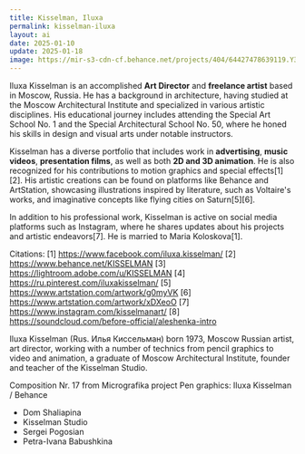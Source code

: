 ```yaml
---
title: Kisselman, Iluxa
permalink: kisselman-iluxa
layout: ai
date: 2025-01-10
update: 2025-01-18
image: https://mir-s3-cdn-cf.behance.net/projects/404/64427478639119.Y3JvcCw2NzEsNTI1LDM5MiwxMzE.jpg
---
```


Iluxa Kisselman is an accomplished **Art Director** and **freelance artist** based in Moscow, Russia. He has a background in architecture, having studied at the Moscow Architectural Institute and specialized in various artistic disciplines. His educational journey includes attending the Special Art School No. 1 and the Special Architectural School No. 50, where he honed his skills in design and visual arts under notable instructors.

Kisselman has a diverse portfolio that includes work in **advertising**, **music videos**, **presentation films**, as well as both **2D and 3D animation**. He is also recognized for his contributions to motion graphics and special effects[1][2]. His artistic creations can be found on platforms like Behance and ArtStation, showcasing illustrations inspired by literature, such as Voltaire's works, and imaginative concepts like flying cities on Saturn[5][6].

In addition to his professional work, Kisselman is active on social media platforms such as Instagram, where he shares updates about his projects and artistic endeavors[7]. He is married to Maria Koloskova[1].

Citations:
[1] https://www.facebook.com/iluxa.kisselman/
[2] https://www.behance.net/KISSELMAN
[3] https://lightroom.adobe.com/u/KISSELMAN
[4] https://ru.pinterest.com/iluxakisselman/
[5] https://www.artstation.com/artwork/g0myVK
[6] https://www.artstation.com/artwork/xDXeoO
[7] https://www.instagram.com/kisselmanart/
[8] https://soundcloud.com/before-official/aleshenka-intro

Iluxa Kisselman (Rus. Илья Киссельман) born 1973, Moscow Russian artist, art director, working with a number of technics from pencil graphics to video and animation, a graduate of Moscow Architectural Institute, founder and teacher of the Kisselman Studio.

Composition Nr. 17 from Micrografika project
Pen graphics: Iluxa Kisselman / Behance

+ Dom Shaliapina
+ Kisselman Studio
+ Sergei Pogosian
+ Petra-Ivana Babushkina
